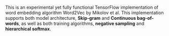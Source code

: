 This is an experimental yet fully functional TensorFlow implementation of word embedding algorithm Word2Vec by Mikolov et al. This implementation supports both model architecture, **Skip-gram** and **Continuous bag-of-words**, as well as both training algorithms, **negative sampling** and **hierarchical softmax**.
